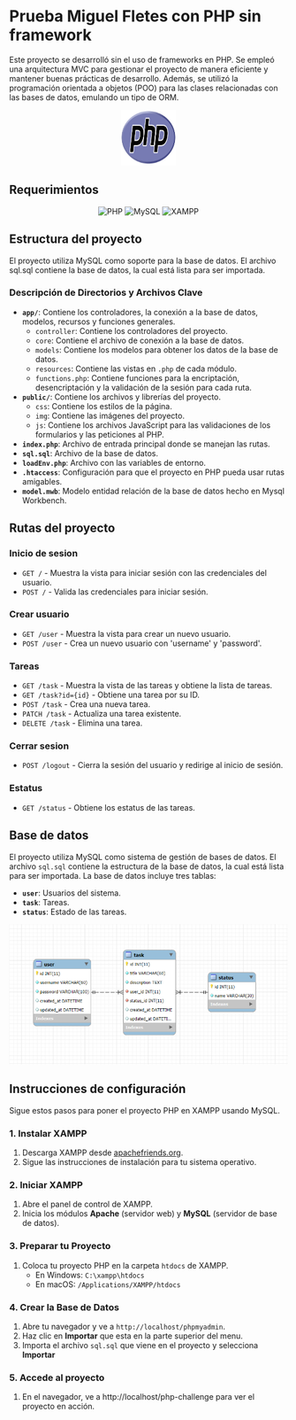 # Prueba Miguel Fletes con PHP sin framework
Este proyecto se desarrolló sin el uso de frameworks en PHP. Se empleó una arquitectura MVC para gestionar el proyecto de manera eficiente y mantener buenas prácticas de desarrollo. Además, se utilizó la programación orientada a objetos (POO) para las clases relacionadas con las bases de datos, emulando un tipo de ORM.
<div style="text-align: center;">
<img src="./public/img/php-logo.svg" alt="php-logo" width="100" height="100">
</div>

## Requerimientos
<div style="text-align: center;">
  <img src="https://img.shields.io/badge/PHP%20>%208-4F5D95?style=flat-square&logo=PHP&logoColor=white" alt="PHP">
  <img src="https://img.shields.io/badge/MySQL-4479A1?style=flat-square&logo=MySQL&logoColor=white" alt="MySQL">
  <img src="https://img.shields.io/badge/XAMPP-6C6C6C?style=flat-square&logo=XAMPP&logoColor=white" alt="XAMPP">
</div>

## Estructura del proyecto
El proyecto utiliza MySQL como soporte para la base de datos. El archivo sql.sql contiene la base de datos, la cual está lista para ser importada.

### Descripción de Directorios y Archivos Clave

- **`app/`**: Contiene los controladores, la conexión a la base de datos, modelos, recursos y funciones generales.
  - `controller`: Contiene los controladores del proyecto.
  - `core`: Contiene el archivo de conexión a la base de datos.
  - `models`: Contiene los modelos para obtener los datos de la base de datos.
  - `resources`: Contiene las vistas en `.php` de cada módulo.
  - `functions.php`: Contiene funciones para la encriptación, desencriptación y la validación de la sesión para cada ruta.
- **`public/`**: Contiene los archivos y librerías del proyecto.
  - `css`: Contiene los estilos de la página.
  - `img`: Contiene las imágenes del proyecto.
  - `js`: Contiene los archivos JavaScript para las validaciones de los formularios y las peticiones al PHP.
- **`index.php`**: Archivo de entrada principal donde se manejan las rutas.
- **`sql.sql`**: Archivo de la base de datos.
- **`loadEnv.php`**: Archivo con las variables de entorno.
- **`.htaccess`**: Configuración para que el proyecto en PHP pueda usar rutas amigables.
- **`model.mwb`**: Modelo entidad relación de la base de datos hecho en Mysql Workbench.
  



## Rutas del proyecto
### Inicio de sesion
- `GET /` - Muestra la vista para iniciar sesión con las credenciales del usuario.
- `POST /` - Valida las credenciales para iniciar sesión.
### Crear usuario
- `GET /user` - Muestra la vista para crear un nuevo usuario.
- `POST /user` - Crea un nuevo usuario con 'username' y 'password'.
  
### Tareas
- `GET /task` - Muestra la vista de las tareas y obtiene la lista de tareas.
- `GET /task?id={id}` - Obtiene una tarea por su ID.
- `POST /task` - Crea una nueva tarea.
- `PATCH /task` - Actualiza una tarea existente.
- `DELETE /task` - Elimina una tarea.

### Cerrar sesion
- `POST /logout` - Cierra la sesión del usuario y redirige al inicio de sesión.

### Estatus
- `GET /status` - Obtiene los estatus de las tareas.


## Base de datos 
El proyecto utiliza MySQL como sistema de gestión de bases de datos. El archivo `sql.sql` contiene la estructura de la base de datos, la cual está lista para ser importada. La base de datos incluye tres tablas:

- **`user`**: Usuarios del sistema.
- **`task`**: Tareas.
- **`status`**: Estado de las tareas.

![db](./public/img/db.png)


## Instrucciones de configuración

Sigue estos pasos para poner el proyecto PHP en XAMPP usando MySQL.

### 1. Instalar XAMPP

1. Descarga XAMPP desde [apachefriends.org](https://www.apachefriends.org/es/index.html).
2. Sigue las instrucciones de instalación para tu sistema operativo.

### 2. Iniciar XAMPP

1. Abre el panel de control de XAMPP.
2. Inicia los módulos **Apache** (servidor web) y **MySQL** (servidor de base de datos).

### 3. Preparar tu Proyecto

1. Coloca tu proyecto PHP en la carpeta `htdocs` de XAMPP.
   - En Windows: `C:\xampp\htdocs`
   - En macOS: `/Applications/XAMPP/htdocs`

### 4. Crear la Base de Datos

1. Abre tu navegador y ve a `http://localhost/phpmyadmin`.
2. Haz clic en **Importar** que esta en la parte superior del menu.
3. Importa el archivo `sql.sql` que viene en el proyecto y selecciona **Importar**
### 5. Accede al proyecto
1. En el navegador, ve a http://localhost/php-challenge para ver el proyecto en acción.
